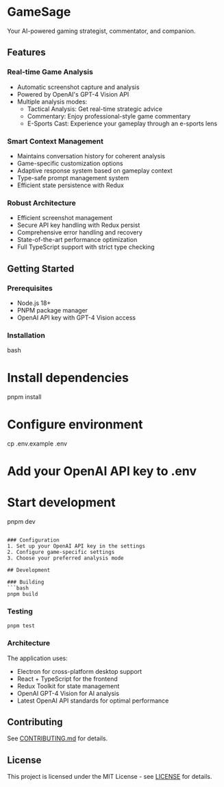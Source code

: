 # GameSage

Your AI-powered gaming strategist, commentator, and companion.

## Features

### Real-time Game Analysis

- Automatic screenshot capture and analysis
- Powered by OpenAI's GPT-4 Vision API
- Multiple analysis modes:
  - Tactical Analysis: Get real-time strategic advice
  - Commentary: Enjoy professional-style game commentary
  - E-Sports Cast: Experience your gameplay through an e-sports lens

### Smart Context Management

- Maintains conversation history for coherent analysis
- Game-specific customization options
- Adaptive response system based on gameplay context
- Type-safe prompt management system
- Efficient state persistence with Redux

### Robust Architecture

- Efficient screenshot management
- Secure API key handling with Redux persist
- Comprehensive error handling and recovery
- State-of-the-art performance optimization
- Full TypeScript support with strict type checking

## Getting Started

### Prerequisites

- Node.js 18+
- PNPM package manager
- OpenAI API key with GPT-4 Vision access

### Installation

bash

# Install dependencies

pnpm install

# Configure environment

cp .env.example .env

# Add your OpenAI API key to .env

# Start development

pnpm dev

```

### Configuration
1. Set up your OpenAI API key in the settings
2. Configure game-specific settings
3. Choose your preferred analysis mode

## Development

### Building
```bash
pnpm build
```

### Testing

```bash
pnpm test
```

### Architecture

The application uses:

- Electron for cross-platform desktop support
- React + TypeScript for the frontend
- Redux Toolkit for state management
- OpenAI GPT-4 Vision for AI analysis
- Latest OpenAI API standards for optimal performance

## Contributing

See [CONTRIBUTING.md](CONTRIBUTING.md) for details.

## License

This project is licensed under the MIT License - see [LICENSE](LICENSE) for details.

```
